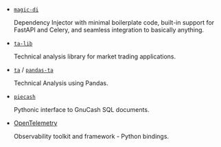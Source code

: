 * [`magic-di`](https://woltapp.github.io/magic-di/)

  Dependency Injector with minimal boilerplate code, built-in support for FastAPI and Celery, and seamless integration to basically anything.

* [`ta-lib`](https://ta-lib.org/)

  Technical analysis library for market trading applications.

* [`ta`](https://technical-analysis-library-in-python.readthedocs.io/en/latest/) / [`pandas-ta`](https://twopirllc.github.io/pandas-ta/)

  Technical Analysis using Pandas.

* [`piecash`](https://piecash.readthedocs.io/en/master/)

  Pythonic interface to GnuCash SQL documents.

* [OpenTelemetry](https://opentelemetry.io/docs/languages/python/getting-started/)

  Observability toolkit and framework - Python bindings.
